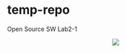 # temp-repo
Open Source SW Lab2-1
<p align="center">
  <img src="https://user-images.githubusercontent.com/113006871/207214107-f4a80428-99e4-481b-8cf1-b80df2b19dd9.gif">
  </p>
